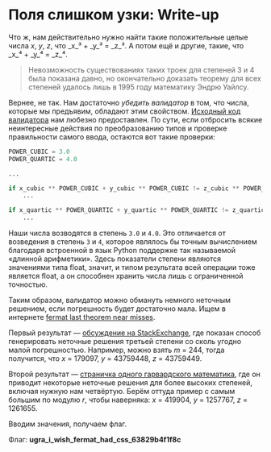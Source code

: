 # Поля слишком узки: Write-up

Что ж, нам действительно нужно найти такие положительные целые числа _x_, _y_, _z_, что _x_³ + _y_³ = _z_³. А потом ещё и другие, такие, что _x_⁴ + _y_⁴ = _z_⁴.

> Невозможность существованиях таких троек для степеней 3 и 4 была показана давно, но окончательно доказать теорему для всех степеней удалось лишь в 1995 году математику Эндрю Уайлсу.

Вернее, не так. Нам достаточно _убедить валидатор_ в том, что числа, которые мы предъявим, обладают этим свойством. [Исходный код валидатора](app/validator.py) нам любезно предоставлен. По сути, если отбросить всякие неинтересные действия по преобразованию типов и проверке правильности самого ввода, остаются вот такие проверки:

```python
POWER_CUBIC = 3.0
POWER_QUARTIC = 4.0

...

if x_cubic ** POWER_CUBIC + y_cubic ** POWER_CUBIC != z_cubic ** POWER_CUBIC:
    ...

if x_quartic ** POWER_QUARTIC + y_quartic ** POWER_QUARTIC != z_quartic ** POWER_QUARTIC:
    ...
```

Наши числа возводятся в степень `3.0` и `4.0`. Это отличается от возведения в степень `3` и `4`, которое являлось бы точным вычислением благодаря встроенной в язык Python поддержке так называемой «длинной арифметики». Здесь показатели степени являются значениями типа float, значит, и типом результата всей операции тоже является float, а он способнен хранить числа лишь с ограниченной точностью.

Таким образом, валидатор можно обмануть немного неточным решением, если погрешность будет достаточно мала. Ищем в интернете [fermat last theorem near misses](https://google.com/search?q=fermat+last+theorem+near+misses).

Первый результат — [обсуждение на StackExchange](https://math.stackexchange.com/questions/526330/fermats-last-theorem-near-misses), где показан способ генерировать неточные решения третьей степени со сколь угодно малой погрешностью. Например, можно взять _m_ = 244, тогда получится, что _x_ = 179097, _y_ = 43759448, _z_ = 43759449.

Второй результат — [страничка одного гарвардского математика](https://people.math.harvard.edu/~elkies/ferm.html), где он приводит некоторые неточные решения для более высоких степеней, включая нужную нам четвёртую. Берём оттуда пример с самым большим по модулю _r_, чтобы наверняка: _x_ = 419904, _y_ = 1257767, _z_ = 1261655.

Вводим значения, получаем флаг.

Флаг: **ugra_i_wish_fermat_had_css_63829b4f1f8c**
